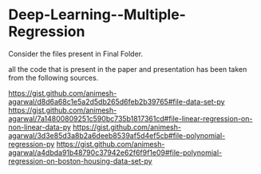 # Deep-Learning--Multiple-Regression

Consider the files present in Final Folder.


all the code that is present in the paper and presentation has been taken from the following sources.

https://gist.github.com/animesh-agarwal/d8d6a68c1e5a2d5db265d6feb2b39765#file-data-set-py
https://gist.github.com/animesh-agarwal/7a14800809251c590bc735b1817361cd#file-linear-regression-on-non-linear-data-py
https://gist.github.com/animesh-agarwal/3d3e85d3a8b2a6deeb8539af5d4ef5cb#file-polynomial-regression-py
https://gist.github.com/animesh-agarwal/a4dbda91b48790c37942e62f6f9f1e09#file-polynomial-regression-on-boston-housing-data-set-py
